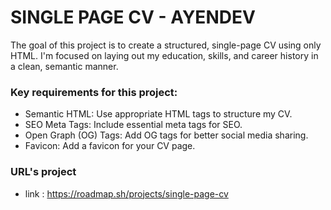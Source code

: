 # SINGLE PAGE CV - AYENDEV

The goal of this project is to create a structured, single-page CV using only HTML. I'm focused on laying out my education, skills, and career history in a clean, semantic manner.

### Key requirements for this project:

- Semantic HTML: Use appropriate HTML tags to structure my CV.
- SEO Meta Tags: Include essential meta tags for SEO.
- Open Graph (OG) Tags: Add OG tags for better social media sharing.
- Favicon: Add a favicon for your CV page.

### URL's project
- link : https://roadmap.sh/projects/single-page-cv


